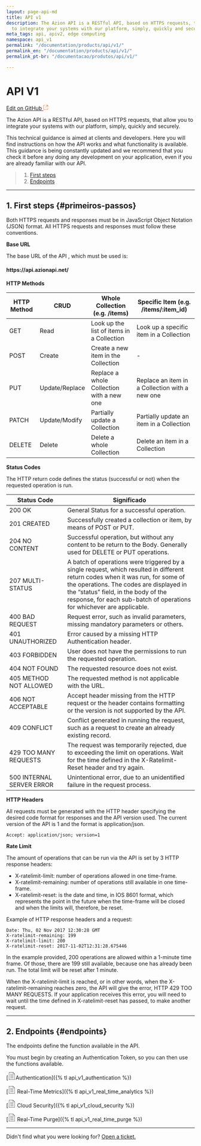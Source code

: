 ```yaml
---
layout: page-api-md
title: API v1
description: The Azion API is a RESTful API, based on HTTPS requests, that allow you
  to integrate your systems with our platform, simply, quickly and securely.
meta_tags: api, apiv2, edge computing
namespace: api_v1
permalink: "/documentation/products/api/v1/"
permalink_en: "/documentation/products/api/v1/"
permalink_pt-br: "/documentacao/produtos/api/v1/"

---
```

# API **V1**

[Edit on GitHub <svg width="14" height="14" xmlns="http://www.w3.org/2000/svg"><g fill="none" stroke="#F3652B"><path d="M4.81.71H.672v11.43H12.1V8.001" stroke-width=".8"/><path d="M6.87.786h5.155V5.94M6.31 6.5L12.026.786"/></g></svg>](https://github.com/aziontech/docs_en/edit/master/api/v1/2021-01-14-index.md)

The Azion API is a RESTful API, based on HTTPS requests, that allow you to integrate your systems with our platform, simply, quickly and securely.

This technical guidance is aimed at clients and developers. Here you will find instructions on how the API works and what functionality is available. This guidance is being constantly updated and we recommend that you check it before any doing any development on your application, even if you are already familiar with our API.

> 1. [First steps](#primeiros-passos)
> 2. [Endpoints](#endpoints)

***

## 1. First steps {#primeiros-passos}

Both HTTPS requests and responses must be in JavaScript Object Notation (JSON) format. All HTTPS requests and responses must follow these conventions.

**Base URL**

The base URL of the API , which must be used is:

#### ht<area>tps://api.azionapi.net/

**HTTP Methods**

| HTTP Method | CRUD | Whole Collection (e.g. /items) | Specific Item (e.g. /items/:item_id) |
| --- | --- | --- | --- |
| GET | Read | Look up the list of items in a Collection | Look up a specific item in a Collection |
| POST | Create | Create a new item in the Collection | - |
| PUT | Update/Replace | Replace a whole Collection with a new one | Replace an item in a Collection with a new one |
| PATCH | Update/Modify | Partially update a Collection | Partially update an item in a Collection |
| DELETE | Delete | Delete a whole Collection | Delete an item in a Collection |

**Status Codes**

The HTTP return code defines the status (successful or not) when the requested operation is run.

| Status Code | Significado |
| --- | --- |
| 200 OK | General Status for a successful operation. |
| 201 CREATED | Successfully created a collection or item, by means of POST or PUT. |
| 204 NO CONTENT | Successful operation, but without any content to be return to the Body. Generally used for DELETE or PUT operations. |
| 207 MULTI-STATUS | A batch of operations were triggered by a single request, which resulted in different return codes when it was run, for some of the operations. The codes are displayed in the “status” field, in the body of the response, for each sub-batch of operations for whichever are applicable. |
| 400 BAD REQUEST | Request error, such as invalid parameters, missing mandatory parameters or others. |
| 401 UNAUTHORIZED | Error caused by a missing HTTP Authentication header. |
| 403 FORBIDDEN | User does not have the permissions to run the requested operation. |
| 404 NOT FOUND | The requested resource does not exist. |
| 405 METHOD NOT ALLOWED | The requested method is not applicable with the URL. |
| 406 NOT ACCEPTABLE | Accept header missing from the HTTP request or the header contains formatting or the version is not supported by the API. |
| 409 CONFLICT | Conflict generated in running the request, such as a request to create an already existing record. |
| 429 TOO MANY REQUESTS | The request was temporarily rejected, due to exceeding the limit on operations. Wait for the time defined in the X-Ratelimit-Reset header and try again. |
| 500 INTERNAL SERVER ERROR | Unintentional error, due to an unidentified failure in the request process. |

**HTTP Headers**

All requests must be generated with the HTTP header specifying the desired code format for responses and the API version used. The current version of the API is 1 and the format is application/json.

    Accept: application/json; version=1

**Rate Limit**

The amount of operations that can be run via the API is set by 3 HTTP response headers:

* X-ratelimit-limit: number of operations allowed in one time-frame.
* X-ratelimit-remaining: number of operations still available in one time-frame.
* X-ratelimit-reset: is the date and time, in IOS 8601 format, which represents the point in the future when the time-frame will be closed and when the limits will, therefore, be reset.

Example of HTTP response headers and a request:

    Date: Thu, 02 Nov 2017 12:30:28 GMT
    X-ratelimit-remaining: 199
    X-ratelimit-limit: 200
    X-ratelimit-reset: 2017-11-02T12:31:28.675446

In the example provided, 200 operations are allowed within a 1-minute time frame. Of those, there are 199 still available, because one has already been run. The total limit will be reset after 1 minute.

When the X-ratelimit-limit is reached, or in other words, when the X-ratelimit-remaining reaches zero, the API will give the error, HTTP 429 TOO MANY REQUESTS. If your application receives this error, you will need to wait until the time defined in X-ratelimit-reset has passed, to make another request.

***

## 2. Endpoints {#endpoints}

The endpoints define the function available in the API.

You must begin by creating an Authentication Token, so you can then use the functions available.

[<svg width="20" xmlns="http://www.w3.org/2000/svg" class="icon icon-list" viewBox="0 0 60 60"><g stroke="#333" fill="#333" stroke-width="0"><g stroke="none"><path d="M42.5 22h-25a1 1 0 1 0 0 2h25a1 1 0 1 0 0-2zm-25-6h10a1 1 0 1 0 0-2h-10a1 1 0 1 0 0 2zm25 14h-25a1 1 0 1 0 0 2h25a1 1 0 1 0 0-2zm0 8h-25a1 1 0 1 0 0 2h25a1 1 0 1 0 0-2zm0 8h-25a1 1 0 1 0 0 2h25a1 1 0 1 0 0-2z"/><path d="M38.914 0H6.5v60h47V14.586L38.914 0zm.586 3.414L50.086 14H39.5V3.414zM8.5 58V2h29v14h14v42h-43z"/></g></g></svg>Authentication]({% tl api_v1_authentication %})

[<svg width="20" xmlns="http://www.w3.org/2000/svg" class="icon icon-list" viewBox="0 0 60 60"><g stroke="#333" fill="#333" stroke-width="0"><g stroke="none"><path d="M42.5 22h-25a1 1 0 1 0 0 2h25a1 1 0 1 0 0-2zm-25-6h10a1 1 0 1 0 0-2h-10a1 1 0 1 0 0 2zm25 14h-25a1 1 0 1 0 0 2h25a1 1 0 1 0 0-2zm0 8h-25a1 1 0 1 0 0 2h25a1 1 0 1 0 0-2zm0 8h-25a1 1 0 1 0 0 2h25a1 1 0 1 0 0-2z"/><path d="M38.914 0H6.5v60h47V14.586L38.914 0zm.586 3.414L50.086 14H39.5V3.414zM8.5 58V2h29v14h14v42h-43z"/></g></g></svg> Real-Time Metrics]({% tl api_v1_real_time_analytics %})

[<svg width="20" xmlns="http://www.w3.org/2000/svg" class="icon icon-list" viewBox="0 0 60 60"><g stroke="#333" fill="#333" stroke-width="0"><g stroke="none"><path d="M42.5 22h-25a1 1 0 1 0 0 2h25a1 1 0 1 0 0-2zm-25-6h10a1 1 0 1 0 0-2h-10a1 1 0 1 0 0 2zm25 14h-25a1 1 0 1 0 0 2h25a1 1 0 1 0 0-2zm0 8h-25a1 1 0 1 0 0 2h25a1 1 0 1 0 0-2zm0 8h-25a1 1 0 1 0 0 2h25a1 1 0 1 0 0-2z"/><path d="M38.914 0H6.5v60h47V14.586L38.914 0zm.586 3.414L50.086 14H39.5V3.414zM8.5 58V2h29v14h14v42h-43z"/></g></g></svg> Cloud Security]({% tl api_v1_cloud_security %})

[<svg width="20" xmlns="http://www.w3.org/2000/svg" class="icon icon-list" viewBox="0 0 60 60"><g stroke="#333" fill="#333" stroke-width="0"><g stroke="none"><path d="M42.5 22h-25a1 1 0 1 0 0 2h25a1 1 0 1 0 0-2zm-25-6h10a1 1 0 1 0 0-2h-10a1 1 0 1 0 0 2zm25 14h-25a1 1 0 1 0 0 2h25a1 1 0 1 0 0-2zm0 8h-25a1 1 0 1 0 0 2h25a1 1 0 1 0 0-2zm0 8h-25a1 1 0 1 0 0 2h25a1 1 0 1 0 0-2z"/><path d="M38.914 0H6.5v60h47V14.586L38.914 0zm.586 3.414L50.086 14H39.5V3.414zM8.5 58V2h29v14h14v42h-43z"/></g></g></svg> Real-Time Purge]({% tl api_v1_real_time_purge %})

***

Didn't find what you were looking for? [Open a ticket.](https://tickets.azion.com/)